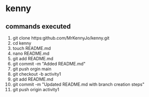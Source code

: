 # kenny

## commands executed

1. git clone https:github.com/MrKennyJo/kenny.git
2. cd kenny
3. touch README.md
4. nano README.md
5. git add README.md
6. git commit -m "Added README.md"
7. git push orgin main
8. git checkout -b activity1
9. git add README.md
10. git commit -m "Updated README.md with branch creation steps"
11. git push origin activity1
